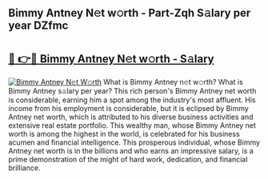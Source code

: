 ## Bimmy Antney N𝚎t w𝚘rth - Part-Zqh S𝚊lary per year DZfmc

# <h2><a href="http://gc3p35j.nevu.top/?p=Bimmy+Antney">🔗 👉🔴 Bimmy Antney N𝚎t w𝚘rth - S𝚊lary</a></h2>

[![Bimmy Antney N𝚎t W𝚘rth](https://i.imgur.com/Oavwk0R.jpeg)](http://gc3p35j.nevu.top/?p=Bimmy+Antney)
What is Bimmy Antney n𝚎t w𝚘rth? What is Bimmy Antney s𝚊lary per year?
This rich person's Bimmy Antney net worth is considerable, earning him a spot among the industry's most affluent. His income from his employment is considerable, but it is eclipsed by Bimmy Antney net worth, which is attributed to his diverse business activities and extensive real estate portfolio. This wealthy man, whose Bimmy Antney net worth is among the highest in the world, is celebrated for his business acumen and financial intelligence. This prosperous individual, whose Bimmy Antney net worth is in the billions and who earns an impressive salary, is a prime demonstration of the might of hard work, dedication, and financial brilliance.
